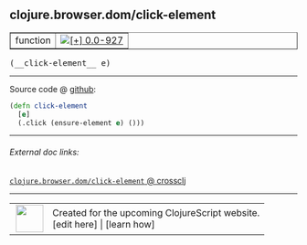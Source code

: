 ## clojure.browser.dom/click-element



 <table border="1">
<tr>
<td>function</td>
<td><a href="https://github.com/cljsinfo/cljs-api-docs/tree/0.0-927"><img valign="middle" alt="[+] 0.0-927" title="Added in 0.0-927" src="https://img.shields.io/badge/+-0.0--927-lightgrey.svg"></a> </td>
</tr>
</table>


 <samp>
(__click-element__ e)<br>
</samp>

---







Source code @ [github](https://github.com/clojure/clojurescript/blob/r2740/src/cljs/clojure/browser/dom.cljs#L147-L149):

```clj
(defn click-element
  [e]
  (.click (ensure-element e) ()))
```

<!--
Repo - tag - source tree - lines:

 <pre>
clojurescript @ r2740
└── src
    └── cljs
        └── clojure
            └── browser
                └── <ins>[dom.cljs:147-149](https://github.com/clojure/clojurescript/blob/r2740/src/cljs/clojure/browser/dom.cljs#L147-L149)</ins>
</pre>

-->

---



###### External doc links:

[`clojure.browser.dom/click-element` @ crossclj](http://crossclj.info/fun/clojure.browser.dom.cljs/click-element.html)<br>

---

 <table>
<tr><td>
<img valign="middle" align="right" width="48px" src="http://i.imgur.com/Hi20huC.png">
</td><td>
Created for the upcoming ClojureScript website.<br>
[edit here] | [learn how]
</td></tr></table>

[edit here]:https://github.com/cljsinfo/cljs-api-docs/blob/master/cljsdoc/clojure.browser.dom_click-element.cljsdoc
[learn how]:https://github.com/cljsinfo/cljs-api-docs/wiki/cljsdoc-files

<!--

This information was too distracting to show to readers, but I'll leave it
commented here since it is helpful to:

- pretty-print the data used to generate this document
- and show how to retrieve that data



The API data for this symbol:

```clj
{:ns "clojure.browser.dom",
 :name "click-element",
 :type "function",
 :signature ["[e]"],
 :source {:code "(defn click-element\n  [e]\n  (.click (ensure-element e) ()))",
          :title "Source code",
          :repo "clojurescript",
          :tag "r2740",
          :filename "src/cljs/clojure/browser/dom.cljs",
          :lines [147 149]},
 :full-name "clojure.browser.dom/click-element",
 :full-name-encode "clojure.browser.dom_click-element",
 :history [["+" "0.0-927"]]}

```

Retrieve the API data for this symbol:

```clj
;; from Clojure REPL
(require '[clojure.edn :as edn])
(-> (slurp "https://raw.githubusercontent.com/cljsinfo/cljs-api-docs/catalog/cljs-api.edn")
    (edn/read-string)
    (get-in [:symbols "clojure.browser.dom/click-element"]))
```

-->
